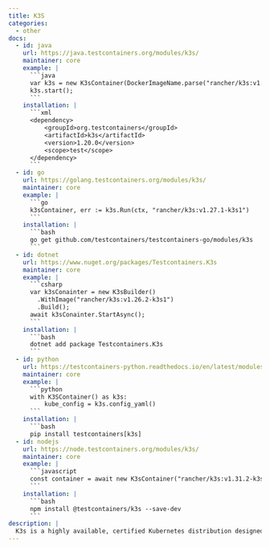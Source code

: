 ```yaml
---
title: K3S
categories:
  - other
docs:
  - id: java
    url: https://java.testcontainers.org/modules/k3s/
    maintainer: core
    example: |
      ```java
      var k3s = new K3sContainer(DockerImageName.parse("rancher/k3s:v1.21.3-k3s1"));
      k3s.start();
      ```
    installation: |
      ```xml
      <dependency>
          <groupId>org.testcontainers</groupId>
          <artifactId>k3s</artifactId>
          <version>1.20.0</version>
          <scope>test</scope>
      </dependency>
      ```
  - id: go
    url: https://golang.testcontainers.org/modules/k3s/
    maintainer: core
    example: |
      ```go
      k3sContainer, err := k3s.Run(ctx, "rancher/k3s:v1.27.1-k3s1")
      ```
    installation: |
      ```bash
      go get github.com/testcontainers/testcontainers-go/modules/k3s
      ```
  - id: dotnet
    url: https://www.nuget.org/packages/Testcontainers.K3s
    maintainer: core
    example: |
      ```csharp
      var k3sConainter = new K3sBuilder()
        .WithImage("rancher/k3s:v1.26.2-k3s1")
        .Build();
      await k3sConainter.StartAsync();
      ```
    installation: |
      ```bash
      dotnet add package Testcontainers.K3s
      ```
  - id: python
    url: https://testcontainers-python.readthedocs.io/en/latest/modules/k3s/README.html
    maintainer: core
    example: |
      ```python
      with K3SContainer() as k3s:
          kube_config = k3s.config_yaml()
      ```
    installation: |
      ```bash
      pip install testcontainers[k3s]
  - id: nodejs
    url: https://node.testcontainers.org/modules/k3s/
    maintainer: core
    example: |
      ```javascript
      const container = await new K3sContainer("rancher/k3s:v1.31.2-k3s1").start();
      ```
    installation: |
      ```bash
      npm install @testcontainers/k3s --save-dev
      ```
description: |
  K3s is a highly available, certified Kubernetes distribution designed for production workloads in unattended, resource-constrained, remote locations or inside IoT appliances.
---
```

